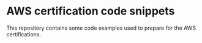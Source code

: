 # AWS certification code snippets

This repository contains some code examples used to prepare for the AWS certifications.
